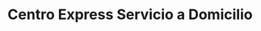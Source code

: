 ---
title: "Centro Express Servicio a Domicilio"
url: /santa-tecla/centro-express-servicio-a-domicilio/
shop: general
---